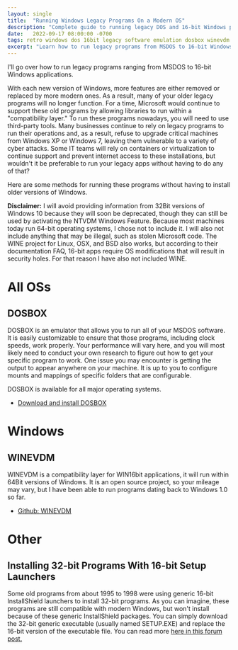 ```yaml
---
layout: single
title:  "Running Windows Legacy Programs On a Modern OS"
description: "Complete guide to running legacy DOS and 16-bit Windows programs on modern 64-bit operating systems using DOSBOX, WINEVDM, and other compatibility solutions."
date:   2022-09-17 08:00:00 -0700
tags: retro windows dos 16bit legacy software emulation dosbox winevdm installshield
excerpt: "Learn how to run legacy programs from MSDOS to 16-bit Windows applications without virtualization or older Windows installations."
---
```


I'll go over how to run legacy programs ranging from MSDOS to 16-bit Windows applications. 

With each new version of Windows, more features are either removed or replaced by more modern ones. As a result, many of your older legacy programs will no longer function. For a time, Microsoft would continue to support these old programs by allowing libraries to run within a "compatibility layer." To run these programs nowadays, you will need to use third-party tools. Many businesses continue to rely on legacy programs to run their operations and, as a result, refuse to upgrade critical machines from Windows XP or Windows 7, leaving them vulnerable to a variety of cyber attacks. Some IT teams will rely on containers or virtualization to continue support and prevent internet access to these installations, but wouldn't it be preferable to run your legacy apps without having to do any of that? 

Here are some methods for running these programs without having to install older versions of Windows. 

**Disclaimer:** I will avoid providing information from 32Bit versions of Windows 10 because they will soon be deprecated, though they can still be used by activating the NTVDM Windows Feature. Because most machines today run 64-bit operating systems, I chose not to include it.
I will also not include anything that may be illegal, such as stolen Microsoft code. The WINE project for Linux, OSX, and BSD also works, but according to their documentation FAQ, 16-bit apps require OS modifications that will result in security holes. For that reason I have also not included WINE. 

# All OSs

## DOSBOX

DOSBOX is an emulator that allows you to run all of your MSDOS software.
It is easily customizable to ensure that those programs, including clock speeds, work properly.
Your performance will vary here, and you will most likely need to conduct your own research to figure out how to get your specific program to work. One issue you may encounter is getting the output to appear anywhere on your machine.
It is up to you to configure mounts and mappings of specific folders that are configurable. 

DOSBOX is available for all major operating systems. 

- [Download and install DOSBOX](https://www.dosbox.com/download.php?main=1)

# Windows

## WINEVDM
WINEVDM is a compatibility layer for WIN16bit applications, it will run within 64Bit versions of Windows. It is an open source project, so your mileage may vary, but I have been able to run programs dating back to Windows 1.0 so far. 
- [Github: WINEVDM](https://github.com/otya128/winevdm)

# Other

## Installing 32-bit Programs With 16-bit Setup Launchers

Some old programs from about 1995 to 1998 were using generic 16-bit InstallShield launchers to install 32-bit programs. As you can imagine, these programs are still compatible with modern Windows, but won't install because of these generic InstallShield packages. You can simply download the 32-bit generic executable (usually named SETUP.EXE) and replace the 16-bit version of the executable file. You can read more [here in this forum post.](https://reactos.org/forum/viewtopic.php?p=90351)